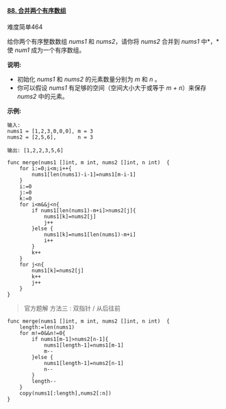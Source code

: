 #### [88. 合并两个有序数组](https://leetcode-cn.com/problems/merge-sorted-array/)

难度简单464

给你两个有序整数数组 *nums1* 和 *nums2*，请你将 *nums2* 合并到 *nums1* 中*，*使 *num1* 成为一个有序数组。

 

**说明:**

- 初始化 *nums1* 和 *nums2* 的元素数量分别为 *m* 和 *n* 。
- 你可以假设 *nums1* 有足够的空间（空间大小大于或等于 *m + n*）来保存 *nums2* 中的元素。

 

**示例:**

```
输入:
nums1 = [1,2,3,0,0,0], m = 3
nums2 = [2,5,6],       n = 3

输出: [1,2,2,3,5,6]
```

```golang
func merge(nums1 []int, m int, nums2 []int, n int)  {
	for i:=0;i<m;i++{
		nums1[len(nums1)-i-1]=nums1[m-i-1]
	}
	i:=0
	j:=0
	k:=0
	for i<m&&j<n{
		if nums1[len(nums1)-m+i]>nums2[j]{
			nums1[k]=nums2[j]
			j++
		}else {
			nums1[k]=nums1[len(nums1)-m+i]
			i++
		}
		k++
	}
	for j<n{
		nums1[k]=nums2[j]
		k++
		j++
	}
}
```

> 官方题解  方法三 : 双指针 / 从后往前

```golang
func merge(nums1 []int, m int, nums2 []int, n int)  {
	length:=len(nums1)
	for m!=0&&n!=0{
		if nums1[m-1]>nums2[n-1]{
			nums1[length-1]=nums1[m-1]
			m--
		}else {
			nums1[length-1]=nums2[n-1]
			n--
		}
		length--
	}
	copy(nums1[:length],nums2[:n])
}
```

